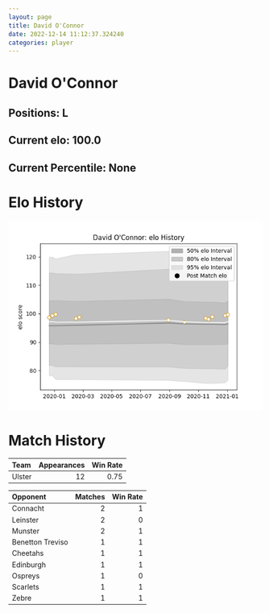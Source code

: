 ```yaml
---  
layout: page  
title: David O'Connor  
date: 2022-12-14 11:12:37.324240  
categories: player  
---
```

# David O'Connor

## Positions: L

## Current elo: 100.0

## Current Percentile: None

# Elo History


![elo history](history_DavidO'Connor.png)
# Match History


| Team   |   Appearances |   Win Rate |
|:-------|--------------:|-----------:|
| Ulster |            12 |       0.75 |

| Opponent         |   Matches |   Win Rate |
|:-----------------|----------:|-----------:|
| Connacht         |         2 |          1 |
| Leinster         |         2 |          0 |
| Munster          |         2 |          1 |
| Benetton Treviso |         1 |          1 |
| Cheetahs         |         1 |          1 |
| Edinburgh        |         1 |          1 |
| Ospreys          |         1 |          0 |
| Scarlets         |         1 |          1 |
| Zebre            |         1 |          1 |